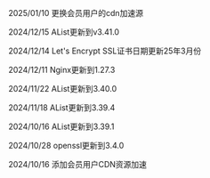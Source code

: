 2025/01/10 更换会员用户的cdn加速源

2024/12/15 AList更新到v3.41.0

2024/12/14 Let's Encrypt SSL证书日期更新25年3月份

2024/12/11 Nginx更新到1.27.3

2024/11/22 AList更新到3.40.0

2024/11/18 AList更新到3.39.4

2024/10/16 AList更新到3.39.1

2024/10/28 openssl更新到3.4.0

2024/10/16 添加会员用户CDN资源加速